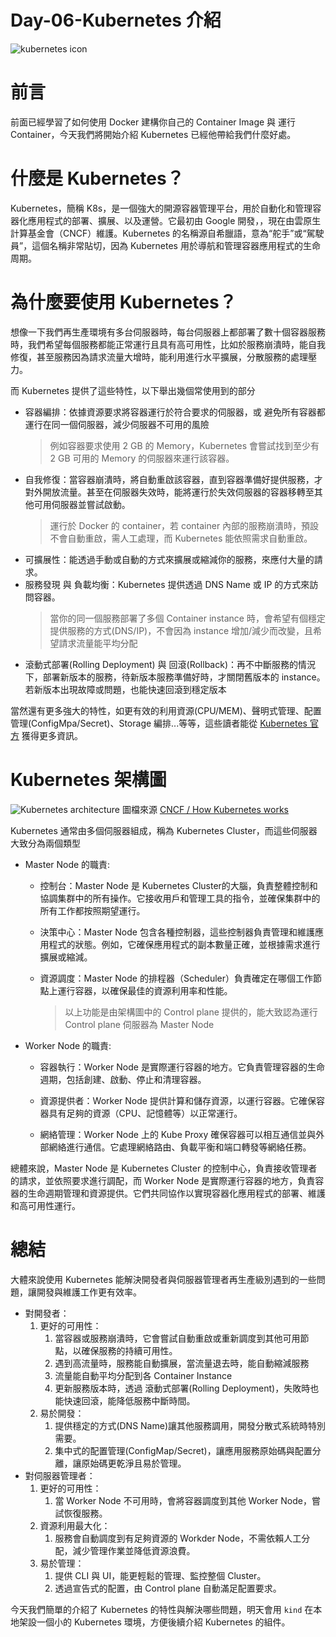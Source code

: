 # Day-06-Kubernetes 介紹
![kubernetes icon](https://kubernetes.io/images/kubernetes-horizontal-color.png)
# 前言
前面已經學習了如何使用 Docker 建構你自己的 Container Image 與 運行 Container，今天我們將開始介紹 Kubernetes 已經他帶給我們什麼好處。

# 什麼是 Kubernetes？
Kubernetes，簡稱 K8s，是一個強大的開源容器管理平台，用於自動化和管理容器化應用程式的部署、擴展、以及運營。它最初由 Google 開發，，現在由雲原生計算基金會（CNCF）維護。Kubernetes 的名稱源自希臘語，意為“舵手”或“駕駛員”，這個名稱非常貼切，因為 Kubernetes 用於導航和管理容器應用程式的生命周期。

# 為什麼要使用 Kubernetes？
想像一下我們再生產環境有多台伺服器時，每台伺服器上都部署了數十個容器服務時，我們希望每個服務都能正常運行且具有高可用性，比如於服務崩潰時，能自我修復，甚至服務因為請求流量大增時，能利用進行水平擴展，分散服務的處理壓力。

而 Kubernetes 提供了這些特性，以下舉出幾個常使用到的部分
- 容器編排：依據資源要求將容器運行於符合要求的伺服器，或 避免所有容器都運行在同一個伺服器，減少伺服器不可用的風險
    > 例如容器要求使用  2 GB 的 Memory，Kubernetes 會嘗試找到至少有 2 GB 可用的 Memory 的伺服器來運行該容器。
- 自我修復：當容器崩潰時，將自動重啟該容器，直到容器準備好提供服務，才對外開放流量。甚至在伺服器失效時，能將運行於失效伺服器的容器移轉至其他可用伺服器並嘗試啟動。
    > 運行於 Docker 的 container，若 container 內部的服務崩潰時，預設不會自動重啟，需人工處理，而 Kubernetes 能依照需求自動重啟。
- 可擴展性：能透過手動或自動的方式來擴展或縮減你的服務，來應付大量的請求。
- 服務發現 與 負載均衡：Kubernetes 提供透過 DNS Name 或 IP 的方式來訪問容器。
    > 當你的同一個服務部署了多個 Container instance 時，會希望有個穩定提供服務的方式(DNS/IP)，不會因為 instance 增加/減少而改變，且希望請求流量能平均分配
- 滾動式部署(Rolling Deployment) 與 回滾(Rollback)：再不中斷服務的情況下，部署新版本的服務，待新版本服務準備好時，才關閉舊版本的 instance。若新版本出現故障或問題，也能快速回滾到穩定版本

當然還有更多強大的特性，如更有效的利用資源(CPU/MEM)、聲明式管理、配置管理(ConfigMpa/Secret)、Storage 編排...等等，這些讀者能從 [Kubernetes 官方](https://kubernetes.io/) 獲得更多資訊。

# Kubernetes 架構圖
![Kubernetes architecture](https://www.cncf.io/wp-content/uploads/2020/09/Kubernetes-architecture-diagram-1-1-1024x698.png)
圖檔來源 [CNCF / How Kubernetes works](https://www.cncf.io/blog/2019/08/19/how-kubernetes-works/)

Kubernetes 通常由多個伺服器組成，稱為 Kubernetes Cluster，而這些伺服器大致分為兩個類型
- Master Node 的職責: 
  - 控制台：Master Node 是 Kubernetes Cluster的大腦，負責整體控制和協調集群中的所有操作。它接收用戶和管理工具的指令，並確保集群中的所有工作都按照期望運行。

  - 決策中心：Master Node 包含各種控制器，這些控制器負責管理和維護應用程式的狀態。例如，它確保應用程式的副本數量正確，並根據需求進行擴展或縮減。

  - 資源調度：Master Node 的排程器（Scheduler）負責確定在哪個工作節點上運行容器，以確保最佳的資源利用率和性能。
    > 以上功能是由架構圖中的 Control plane 提供的，能大致認為運行 Control plane 伺服器為 Master Node
- Worker Node 的職責:
  - 容器執行：Worker Node 是實際運行容器的地方。它負責管理容器的生命週期，包括創建、啟動、停止和清理容器。

  - 資源提供者：Worker Node 提供計算和儲存資源，以運行容器。它確保容器具有足夠的資源（CPU、記憶體等）以正常運行。

  - 網絡管理：Worker Node 上的 Kube Proxy 確保容器可以相互通信並與外部網絡進行通信。它處理網絡路由、負載平衡和端口轉發等網絡任務。

總體來說，Master Node 是 Kubernetes Cluster 的控制中心，負責接收管理者的請求，並依照要求進行調配，而 Worker Node 是實際運行容器的地方，負責容器的生命週期管理和資源提供。它們共同協作以實現容器化應用程式的部署、維護和高可用性運行。

# 總結
大體來說使用 Kubernetes 能解決開發者與伺服器管理者再生產級別遇到的一些問題，讓開發與維護工作更有效率。
- 對開發者：    
    1. 更好的可用性：
       1. 當容器或服務崩潰時，它會嘗試自動重啟或重新調度到其他可用節點，以確保服務的持續可用性。
       2. 遇到高流量時，服務能自動擴展，當流量退去時，能自動縮減服務
       3. 流量能自動平均分配到各 Container Instance
       4. 更新服務版本時，透過 滾動式部署(Rolling Deployment)，失敗時也能快速回滾，能降低服務中斷時間。
    2. 易於開發：
       1. 提供穩定的方式(DNS Name)讓其他服務調用，開發分散式系統時特別需要。
       2. 集中式的配置管理(ConfigMap/Secret)，讓應用服務原始碼與配置分離，讓原始碼更乾淨且易於管理。
- 對伺服器管理者：
    1. 更好的可用性：
       1. 當 Worker Node 不可用時，會將容器調度到其他 Worker Node，嘗試恢復服務。
    2. 資源利用最大化：
       1. 服務會自動調度到有足夠資源的 Workder Node，不需依賴人工分配，減少管理作業並降低資源浪費。
    3. 易於管理：
       1. 提供 CLI 與 UI，能更輕鬆的管理、監控整個 Cluster。
       2. 透過宣告式的配置，由 Control plane 自動滿足配置要求。

今天我們簡單的介紹了 Kubernetes 的特性與解決哪些問題，明天會用 `kind` 在本地架設一個小的 Kubernetes 環境，方便後續介紹 Kubernetes 的組件。